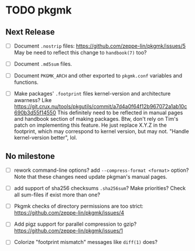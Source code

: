 TODO pkgmk
==========


Next Release
------------
  - [ ] Document `.nostrip` files:
        https://github.com/zeppe-lin/pkgmk/issues/5
        May be need to reflect this change to `handbook(7)` too?

  - [ ] Document `.md5sum` files.

  - [ ] Document `PKGMK_ARCH` and other exported to `pkgmk.conf`
        variables and functions.

  - [ ] Make packages' `.footprint` files kernel-version and
        architecture awarness?
        Like https://git.crux.nu/tools/pkgutils/commit/a7d4a0f64f12b967072a1ab10c690b3d55f14550
        This definitely need to be reflected in manual pages and
        handbook section of making packages.
        Btw, don't rely on Tim's patch on implementing this feature.
        He just replace X.Y.Z in the footprint, which may correspond
        to kernel version, but may not. "Handle kernel-version
        better", lol.


No milestone
------------
  - [ ] rework command-line options? add `--compress-format <format>` option?
        Note that these changes need update pkgman's manual pages.

  - [ ] add support of sha256 checksums `.sha256sum`?
        Make priorities? Check all sum-files if exist more than one?

  - [ ] Pkgmk checks of directory permissions are too strict:
        https://github.com/zeppe-lin/pkgmk/issues/4

  - [ ] Add pigz support for parallel compression to gzip?
        https://github.com/zeppe-lin/pkgmk/issues/1

  - [ ] Colorize "footprint mismatch" messages like `diff(1)` does?
